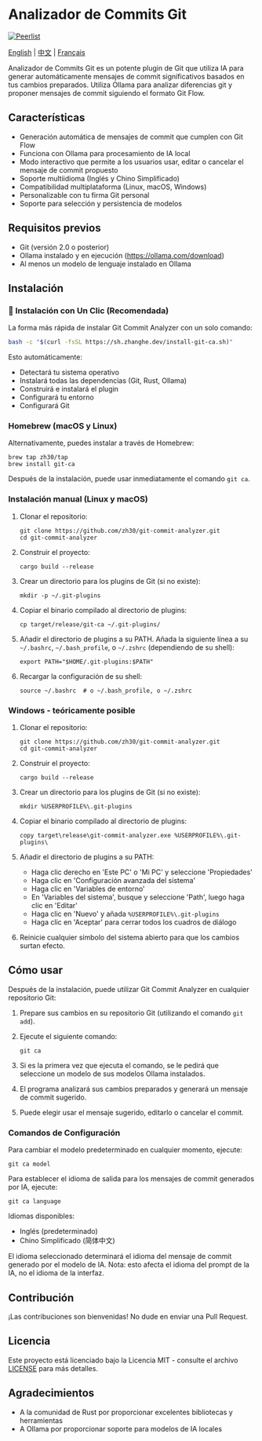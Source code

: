 # Analizador de Commits Git

[![Peerlist](https://github-readme-badge.peerlist.io/api/zhanghe)](https://peerlist.io/zhanghe)

[English](README.md) | [中文](README_ZH.md) | [Français](README_FR.md)

Analizador de Commits Git es un potente plugin de Git que utiliza IA para generar automáticamente mensajes de commit significativos basados en tus cambios preparados. Utiliza Ollama para analizar diferencias git y proponer mensajes de commit siguiendo el formato Git Flow.

## Características

- Generación automática de mensajes de commit que cumplen con Git Flow
- Funciona con Ollama para procesamiento de IA local
- Modo interactivo que permite a los usuarios usar, editar o cancelar el mensaje de commit propuesto
- Soporte multiidioma (Inglés y Chino Simplificado)
- Compatibilidad multiplataforma (Linux, macOS, Windows)
- Personalizable con tu firma Git personal
- Soporte para selección y persistencia de modelos

## Requisitos previos

- Git (versión 2.0 o posterior)
- Ollama instalado y en ejecución (https://ollama.com/download)
- Al menos un modelo de lenguaje instalado en Ollama

## Instalación

### 🚀 Instalación con Un Clic (Recomendada)

La forma más rápida de instalar Git Commit Analyzer con un solo comando:

```bash
bash -c "$(curl -fsSL https://sh.zhanghe.dev/install-git-ca.sh)"
```

Esto automáticamente:
- Detectará tu sistema operativo
- Instalará todas las dependencias (Git, Rust, Ollama)
- Construirá e instalará el plugin
- Configurará tu entorno
- Configurará Git

### Homebrew (macOS y Linux)

Alternativamente, puedes instalar a través de Homebrew:

```
brew tap zh30/tap
brew install git-ca
```

Después de la instalación, puede usar inmediatamente el comando `git ca`.

### Instalación manual (Linux y macOS)

1. Clonar el repositorio:
   ```
   git clone https://github.com/zh30/git-commit-analyzer.git
   cd git-commit-analyzer
   ```

2. Construir el proyecto:
   ```
   cargo build --release
   ```

3. Crear un directorio para los plugins de Git (si no existe):
   ```
   mkdir -p ~/.git-plugins
   ```

4. Copiar el binario compilado al directorio de plugins:
   ```
   cp target/release/git-ca ~/.git-plugins/
   ```

5. Añadir el directorio de plugins a su PATH. Añada la siguiente línea a su `~/.bashrc`, `~/.bash_profile`, o `~/.zshrc` (dependiendo de su shell):
   ```
   export PATH="$HOME/.git-plugins:$PATH"
   ```

6. Recargar la configuración de su shell:
   ```
   source ~/.bashrc  # o ~/.bash_profile, o ~/.zshrc
   ```

### Windows - teóricamente posible

1. Clonar el repositorio:
   ```
   git clone https://github.com/zh30/git-commit-analyzer.git
   cd git-commit-analyzer
   ```

2. Construir el proyecto:
   ```
   cargo build --release
   ```

3. Crear un directorio para los plugins de Git (si no existe):
   ```
   mkdir %USERPROFILE%\.git-plugins
   ```

4. Copiar el binario compilado al directorio de plugins:
   ```
   copy target\release\git-commit-analyzer.exe %USERPROFILE%\.git-plugins\
   ```

5. Añadir el directorio de plugins a su PATH:
   - Haga clic derecho en 'Este PC' o 'Mi PC' y seleccione 'Propiedades'
   - Haga clic en 'Configuración avanzada del sistema'
   - Haga clic en 'Variables de entorno'
   - En 'Variables del sistema', busque y seleccione 'Path', luego haga clic en 'Editar'
   - Haga clic en 'Nuevo' y añada `%USERPROFILE%\.git-plugins`
   - Haga clic en 'Aceptar' para cerrar todos los cuadros de diálogo

6. Reinicie cualquier símbolo del sistema abierto para que los cambios surtan efecto.

## Cómo usar

Después de la instalación, puede utilizar Git Commit Analyzer en cualquier repositorio Git:

1. Prepare sus cambios en su repositorio Git (utilizando el comando `git add`).
2. Ejecute el siguiente comando:

   ```
   git ca
   ```

3. Si es la primera vez que ejecuta el comando, se le pedirá que seleccione un modelo de sus modelos Ollama instalados.
4. El programa analizará sus cambios preparados y generará un mensaje de commit sugerido.
5. Puede elegir usar el mensaje sugerido, editarlo o cancelar el commit.

### Comandos de Configuración

Para cambiar el modelo predeterminado en cualquier momento, ejecute:

```
git ca model
```

Para establecer el idioma de salida para los mensajes de commit generados por IA, ejecute:

```
git ca language
```

Idiomas disponibles:
- Inglés (predeterminado)
- Chino Simplificado (简体中文)

El idioma seleccionado determinará el idioma del mensaje de commit generado por el modelo de IA. Nota: esto afecta el idioma del prompt de la IA, no el idioma de la interfaz.

## Contribución

¡Las contribuciones son bienvenidas! No dude en enviar una Pull Request.

## Licencia

Este proyecto está licenciado bajo la Licencia MIT - consulte el archivo [LICENSE](LICENSE) para más detalles.

## Agradecimientos

- A la comunidad de Rust por proporcionar excelentes bibliotecas y herramientas
- A Ollama por proporcionar soporte para modelos de IA locales 